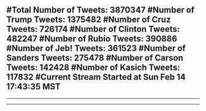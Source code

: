 #Total Number of Tweets: 3870347 
#Number of Trump Tweets: 1375482
#Number of Cruz Tweets: 726174
#Number of Clinton Tweets: 482247
#Number of Rubio Tweets: 390886
#Number of Jeb! Tweets: 361523
#Number of Sanders Tweets: 275478
#Number of Carson Tweets: 142428
#Number of Kasich Tweets: 117832
#Current Stream Started at Sun Feb 14 17:43:35 MST
---
---
---
